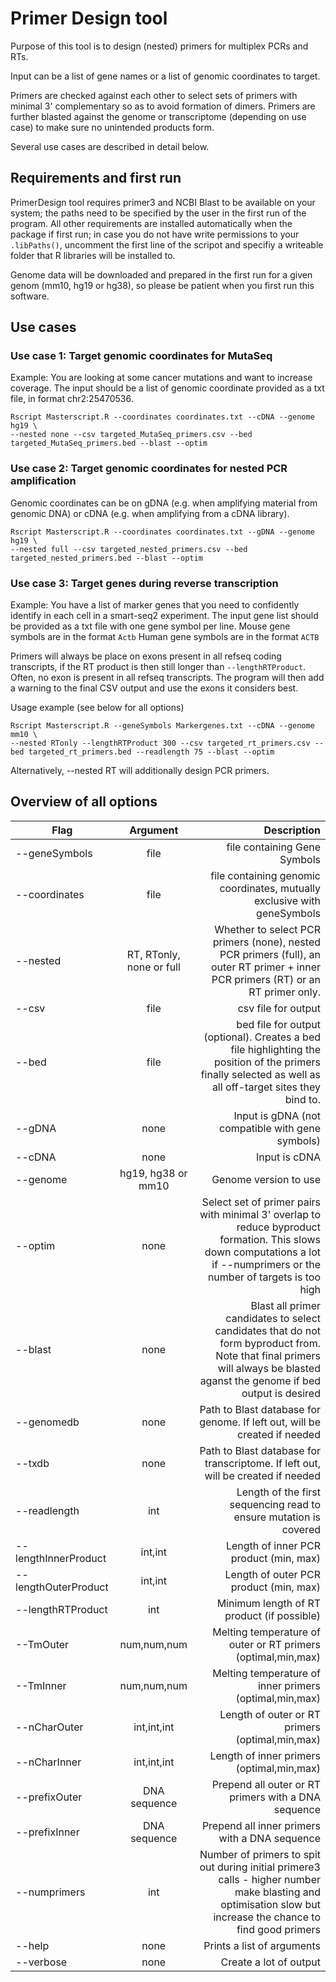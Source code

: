 # Primer Design tool

Purpose of this tool is to design (nested) primers for multiplex PCRs and RTs. 

Input can be a list of gene names or a list of genomic coordinates to target.

Primers are checked against each other to select sets of primers with minimal 3' complementary so as to avoid formation of dimers. Primers are further blasted against the genome or transcriptome (depending on use case) to make sure no unintended products form. 

Several use cases are described in detail below.

## Requirements and first run

PrimerDesign tool requires primer3 and NCBI Blast to be available on your system; the paths need to be specified by the user in the first run of the program. All other requirements are installed automatically when the package if first run; in case you do not have write permissions to your `.libPaths()`, uncomment the first line of the scripot and specifiy a writeable folder that R libraries will be installed to. 

Genome data will be downloaded and prepared in the first run for a given genom (mm10, hg19 or hg38), so please be patient when you first run this software. 

## Use cases


### Use case 1: Target genomic coordinates for MutaSeq

Example: You are looking at some cancer mutations and want to increase coverage. The input should be a list of genomic coordinate provided as a txt file, in format chr2:25470536.

```
Rscript Masterscript.R --coordinates coordinates.txt --cDNA --genome hg19 \
--nested none --csv targeted_MutaSeq_primers.csv --bed targeted_MutaSeq_primers.bed --blast --optim

```

### Use case 2: Target genomic coordinates for nested PCR amplification

Genomic coordinates can be on gDNA (e.g. when amplifying material from genomic DNA) or cDNA (e.g. when amplifying from a cDNA library).

```
Rscript Masterscript.R --coordinates coordinates.txt --gDNA --genome hg19 \
--nested full --csv targeted_nested_primers.csv --bed targeted_nested_primers.bed --blast --optim

```

### Use case 3: Target genes during reverse transcription

Example: You have a list of marker genes that you need to confidently identify in each cell in a smart-seq2 experiment. The input gene list should be provided as a txt file with one gene symbol per line. 
Mouse gene symbols are in the format `Actb`
Human gene symbols are in the format `ACTB`

Primers will always be place on exons present in all refseq coding transcripts, if the RT product is then still longer than `--lengthRTProduct`. 
Often, no exon is present in all refseq transcripts. The program will then add a warning to the final CSV output and use the exons it considers best.

Usage example (see below for all options)

```
Rscript Masterscript.R --geneSymbols Markergenes.txt --cDNA --genome mm10 \
--nested RTonly --lengthRTProduct 300 --csv targeted_rt_primers.csv --bed targeted_rt_primers.bed --readlength 75 --blast --optim 
```

Alternatively, --nested RT will additionally design PCR primers.


## Overview of all options

| Flag        | Argument       | Description  |
| ------------- |:-------------:| -----:|
|  --geneSymbols  | file | file containing Gene Symbols |
|  --coordinates    | file      |   file containing genomic coordinates, mutually exclusive with geneSymbols |
| --nested | RT, RTonly, none or full | Whether to select PCR primers (none), nested PCR primers (full), an outer RT primer + inner PCR primers (RT) or an RT primer only. |
| --csv | file | csv file for output |
| --bed | file | bed file for output (optional). Creates a bed file highlighting the position of the primers finally selected as well as all off-target sites they bind to. |
| --gDNA | none  |  Input is gDNA (not compatible with gene symbols) |
| --cDNA | none  |  Input is cDNA |
| --genome | hg19, hg38 or mm10 | Genome version to use |
| --optim | none | Select set of primer pairs with minimal 3' overlap to reduce byproduct formation. This slows down computations a lot if --numprimers or the number of targets is too high |
| --blast | none | Blast all primer candidates to select candidates that do not form byproduct from. Note that final primers will always be blasted aganst the genome if bed output is desired |
| --genomedb | none | Path to Blast database for genome. If left out, will be created if needed|
| --txdb | none | Path to Blast database for transcriptome. If left out, will be created if needed|
| --readlength | int | Length of the first sequencing read to ensure mutation is covered |
| --lengthInnerProduct | int,int | Length of inner PCR product (min, max) |
| --lengthOuterProduct | int,int | Length of outer PCR product (min, max) |
| --lengthRTProduct | int | Minimum length of RT product (if possible) |
| --TmOuter | num,num,num | Melting temperature of outer or RT primers (optimal,min,max) |
| --TmInner | num,num,num | Melting temperature of inner primers (optimal,min,max) |
| --nCharOuter | int,int,int |Length of outer or RT primers (optimal,min,max) |
| --nCharInner | int,int,int | Length of inner primers (optimal,min,max) |
| --prefixOuter | DNA sequence | Prepend all outer or RT primers with a DNA sequence |
| --prefixInner | DNA sequence | Prepend all inner primers with a DNA sequence |
| --numprimers | int | Number of primers to spit out during initial primere3 calls - higher number make blasting and optimisation slow but increase the chance to find good primers |
| --help | none | Prints a list of arguments |
| --verbose | none | Create a lot of output |
